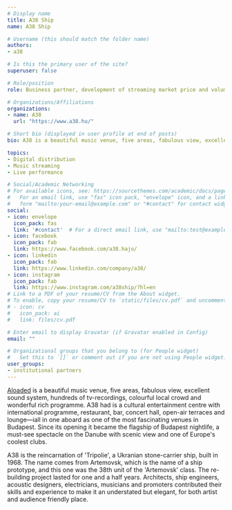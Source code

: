 ```yaml
---
# Display name
title: A38 Ship
name: A38 Ship

# Username (this should match the folder name)
authors:
- a38

# Is this the primary user of the site?
superuser: false

# Role/position
role: Business partner, development of streaming market price and volume indicators.

# Organizations/Affiliations
organizations:
- name: A38
  url: "https://www.a38.hu/"

# Short bio (displayed in user profile at end of posts)
bio: A38 is a beautiful music venue, five areas, fabulous view, excellent sound system, hundreds of tv-recordings, colourful local crowd and wonderful rich programme.

topics:
- Digital distribution
- Music streaming
- Live performance

# Social/Academic Networking
# For available icons, see: https://sourcethemes.com/academic/docs/page-builder/#icons
#   For an email link, use "fas" icon pack, "envelope" icon, and a link in the
#   form "mailto:your-email@example.com" or "#contact" for contact widget.
social:
- icon: envelope
  icon_pack: fas
  link: '#contact'  # For a direct email link, use "mailto:test@example.org".
- icon: facebook
  icon_pack: fab
  link: https://www.facebook.com/a38.hajo/
- icon: linkedin
  icon_pack: fab
  link: https://www.linkedin.com/company/a38/
- icon: instagram
  icon_pack: fab
  link: https://www.instagram.com/a38ship/?hl=en
# Link to a PDF of your resume/CV from the About widget.
# To enable, copy your resume/CV to `static/files/cv.pdf` and uncomment the lines below.
# - icon: cv
#   icon_pack: ai
#   link: files/cv.pdf

# Enter email to display Gravatar (if Gravatar enabled in Config)
email: ""

# Organizational groups that you belong to (for People widget)
#   Set this to `[]` or comment out if you are not using People widget.
user_groups:
- institutional partners
---
```


[Aloaded](https://www.aloaded.com/) is a beautiful music venue, five areas, fabulous view, excellent sound system, hundreds of tv-recordings, colourful local crowd and wonderful rich programme. A38 had is a cultural entertainment centre with international programme, restaurant, bar, concert hall, open-air terraces and lounge—iall in one aboard as one of the most fascinating venues in Budapest. Since its opening it became the flagship of Budapest nightlife, a must-see spectacle on the Danube with scenic view and one of Europe's coolest clubs.


A38 is the reincarnation of 'Tripolie', a Ukranian stone-carrier ship, built in 1968. The name comes from Artemovsk, which is the name of a ship prototype, and this one was the 38th unit of the 'Artemovsk' class. The re-building project lasted for one and a half years. Architects, ship engineers, acoustic designers, electricians, musicians and promoters contributed their skills and experience to make it an understated but elegant, for both artist and audience friendly place.
